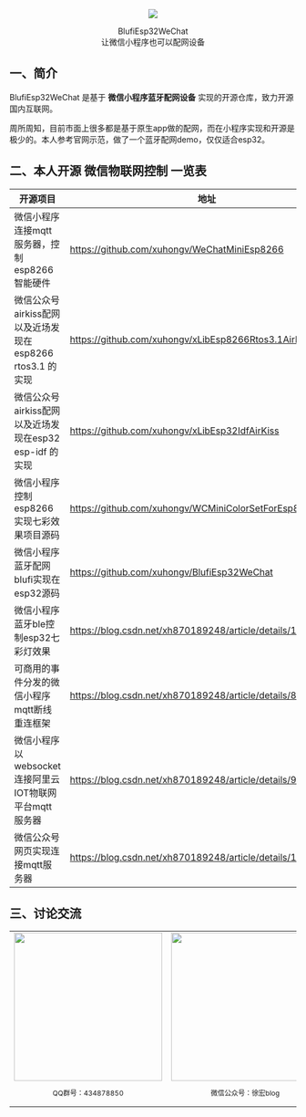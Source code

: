 
<p align="center">
  <!-- <a href="http://doc.mini.7yue.pro/"> -->
    <img
      class="QR-img" src="http://qinniu.xuhongv.com/gh_57026554c41a_258.jpg">
  <!-- </a> -->
</p>

<div align="center"> <span class="logo" > BlufiEsp32WeChat </span> </div>

<div class="row" />
<div align="center">
  <span class="desc" >让微信小程序也可以配网设备</span> 
</div>



## 一、简介

BlufiEsp32WeChat 是基于 **微信小程序蓝牙配网设备** 实现的开源仓库，致力开源国内互联网。

周所周知，目前市面上很多都是基于原生app做的配网，而在小程序实现和开源是极少的。本人参考官网示范，做了一个蓝牙配网demo，仅仅适合esp32。



## 二、本人开源 微信物联网控制 一览表

|开源项目|地址|开源时间|
|----|----|----|
|微信小程序连接mqtt服务器，控制esp8266智能硬件|https://github.com/xuhongv/WeChatMiniEsp8266|2018.11|
|微信公众号airkiss配网以及近场发现在esp8266 rtos3.1 的实现|https://github.com/xuhongv/xLibEsp8266Rtos3.1AirKiss|2019.3|
|微信公众号airkiss配网以及近场发现在esp32 esp-idf 的实现|https://github.com/xuhongv/xLibEsp32IdfAirKiss|2019.9|
|微信小程序控制esp8266实现七彩效果项目源码| https://github.com/xuhongv/WCMiniColorSetForEsp8266|2019.9|
|微信小程序蓝牙配网blufi实现在esp32源码| https://github.com/xuhongv/BlufiEsp32WeChat|2019.11|
|微信小程序蓝牙ble控制esp32七彩灯效果| https://blog.csdn.net/xh870189248/article/details/101849759|2019.10|
|可商用的事件分发的微信小程序mqtt断线重连框架|https://blog.csdn.net/xh870189248/article/details/88718302|2019.2|
|微信小程序以 websocket 连接阿里云IOT物联网平台mqtt服务器|https://blog.csdn.net/xh870189248/article/details/91490697|2019.6|
|微信公众号网页实现连接mqtt服务器|https://blog.csdn.net/xh870189248/article/details/100738444|2019.9|


## 三、讨论交流


<table>
  <tbody>
    <tr >
      <td align="center" valign="middle" style="border-style:none">
       <img class="QR-img" height="260" width="260" src="http://qinniu.xuhongv.com/qq.png">
        <p style="font-size:12px;">QQ群号：434878850</p>
      </td>
      <td align="center" valign="middle" style="border-style:none">
        <img class="QR-img" height="260" width="260"  src="http://qinniu.xuhongv.com/1574863773.png">
        <p style="font-size:12px;">微信公众号：徐宏blog</p>
      </td>
    </tr>
  </tbody>
</table>

